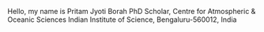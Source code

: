 Hello, my name is Pritam Jyoti Borah </h>
PhD Scholar, 
Centre for Atmospheric & Oceanic Sciences
Indian Institute of Science,
Bengaluru-560012, India

